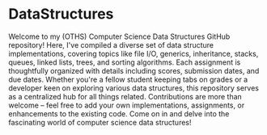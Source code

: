 # DataStructures

Welcome to my (OTHS) Computer Science Data Structures GitHub repository! Here, I've compiled a diverse set of data structure implementations, covering topics like file I/O, generics, inheritance, stacks, queues, linked lists, trees, and sorting algorithms. Each assignment is thoughtfully organized with details including scores, submission dates, and due dates. Whether you're a fellow student keeping tabs on grades or a developer keen on exploring various data structures, this repository serves as a centralized hub for all things related. Contributions are more than welcome – feel free to add your own implementations, assignments, or enhancements to the existing code. Come on in and delve into the fascinating world of computer science data structures!
